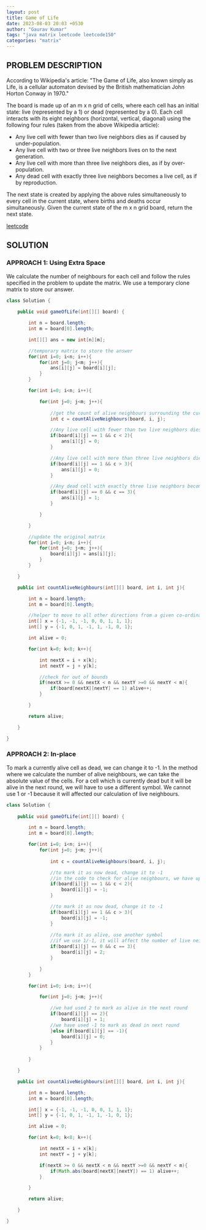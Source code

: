```yaml
---
layout: post
title: Game of Life
date: 2023-08-03 20:03 +0530
author: "Gaurav Kumar"
tags: "java matrix leetcode leetcode150"
categories: "matrix"
---
```


## PROBLEM DESCRIPTION

According to Wikipedia's article: "The Game of Life, also known simply as Life, is a cellular automaton devised by the British mathematician John Horton Conway in 1970."

The board is made up of an m x n grid of cells, where each cell has an initial state: live (represented by a 1) or dead (represented by a 0). Each cell interacts with its eight neighbors (horizontal, vertical, diagonal) using the following four rules (taken from the above Wikipedia article):

- Any live cell with fewer than two live neighbors dies as if caused by under-population.
- Any live cell with two or three live neighbors lives on to the next generation.
- Any live cell with more than three live neighbors dies, as if by over-population.
- Any dead cell with exactly three live neighbors becomes a live cell, as if by reproduction.

The next state is created by applying the above rules simultaneously to every cell in the current state, where births and deaths occur simultaneously. Given the current state of the m x n grid board, return the next state.

[leetcode](https://leetcode.com/problems/game-of-life/)

## SOLUTION

### APPROACH 1: Using Extra Space

We calculate the number of neighbours for each cell and follow the rules specified in the problem to update the matrix. We use a temporary clone matrix to store our answer.

```java
class Solution {
    
    public void gameOfLife(int[][] board) {

        int n = board.length;
        int m = board[0].length;

        int[][] ans = new int[n][m];

        //temporary matrix to store the answer
        for(int i=0; i<n; i++){
            for(int j=0; j<m; j++){
                ans[i][j] = board[i][j];
            }
        }

        for(int i=0; i<n; i++){

            for(int j=0; j<m; j++){
                
                //get the count of alive neighbours surrounding the current cell
                int c = countAliveNeighbours(board, i, j);

                //Any live cell with fewer than two live neighbors dies as if caused by under-population.
                if(board[i][j] == 1 && c < 2){
                    ans[i][j] = 0;
                }

                //Any live cell with more than three live neighbors dies, as if by over-population.
                if(board[i][j] == 1 && c > 3){
                    ans[i][j] = 0;
                }

                //Any dead cell with exactly three live neighbors becomes a live cell, as if by reproduction.
                if(board[i][j] == 0 && c == 3){
                    ans[i][j] = 1;
                }

            }

        }

        //update the original matrix
        for(int i=0; i<n; i++){
            for(int j=0; j<m; j++){
                board[i][j] = ans[i][j];
            }
        }

    }

    public int countAliveNeighbours(int[][] board, int i, int j){

        int n = board.length;
        int m = board[0].length;

        //helper to move to all other directions from a given co-ordinate
        int[] x = {-1, -1, -1, 0, 0, 1, 1, 1};
        int[] y = {-1, 0, 1, -1, 1, -1, 0, 1};

        int alive = 0;

        for(int k=0; k<8; k++){

            int nextX = i + x[k];
            int nextY = j + y[k];

            //check for out of bounds
            if(nextX >= 0 && nextX < n && nextY >=0 && nextY < m){
                if(board[nextX][nextY] == 1) alive++;
            }

        }

        return alive;

    }

}
```

### APPROACH 2: In-place

To mark a currently alive cell as dead, we can change it to -1. In the method where we calculate the number of alive neighbours, we can take the absolute value of the cells. For a cell which is currently dead but it will be alive in the next round, we will have to use a different symbol. We cannot use 1 or -1 because it will affected our calculation of live neighbours.

```java
class Solution {
    
    public void gameOfLife(int[][] board) {

        int n = board.length;
        int m = board[0].length;

        for(int i=0; i<n; i++){
            for(int j=0; j<m; j++){
                
                int c = countAliveNeighbours(board, i, j);

                //to mark it as now dead, change it to -1
                //in the code to check for alive neighbours, we have updated to use absolute value
                if(board[i][j] == 1 && c < 2){
                    board[i][j] = -1;
                }

                //to mark it as now dead, change it to -1
                if(board[i][j] == 1 && c > 3){
                    board[i][j] = -1;
                }
                
                //to mark it as alive, use another symbol
                //if we use 1/-1, it will affect the number of live neighbours currently
                if(board[i][j] == 0 && c == 3){
                    board[i][j] = 2;
                }

            }
        }

        for(int i=0; i<n; i++){

            for(int j=0; j<m; j++){

                //we had used 2 to mark as alive in the next round
                if(board[i][j] == 2){
                    board[i][j] = 1;
                //we have used -1 to mark as dead in next round
                }else if(board[i][j] == -1){
                    board[i][j] = 0;
                }
            }
            
        }

    }

    public int countAliveNeighbours(int[][] board, int i, int j){

        int n = board.length;
        int m = board[0].length;

        int[] x = {-1, -1, -1, 0, 0, 1, 1, 1};
        int[] y = {-1, 0, 1, -1, 1, -1, 0, 1};

        int alive = 0;

        for(int k=0; k<8; k++){

            int nextX = i + x[k];
            int nextY = j + y[k];

            if(nextX >= 0 && nextX < n && nextY >=0 && nextY < m){
                if(Math.abs(board[nextX][nextY]) == 1) alive++;
            }

        }

        return alive;

    }

}
```
